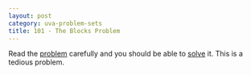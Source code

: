 ```yaml
---
layout: post
category: uva-problem-sets
title: 101 - The Blocks Problem
---
```


Read the [problem](http://uva.onlinejudge.org/index.php?option=com_onlinejudge&Itemid=8&page=show_problem&problem=37)
carefully and you should be able to [solve](https://github.com/clchiou/uva-problem-set/blob/master/solved/101/101.cc)
it.  This is a tedious problem.
